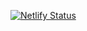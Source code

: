 [![Netlify Status](https://api.netlify.com/api/v1/badges/e27c4f77-00a9-46e0-ab98-73e083519fc1/deploy-status)](https://app.netlify.com/sites/waigs/deploys)
